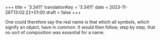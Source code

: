+++
title = '3.3411'
translationKey = '3.3411'
date = 2023-11-26T13:02:22+01:00
draft = false
+++

One could therefore say the real name is that which all symbols, which signify an object, have in common. It would then follow, step by step, that no sort of composition was essential for a name.
